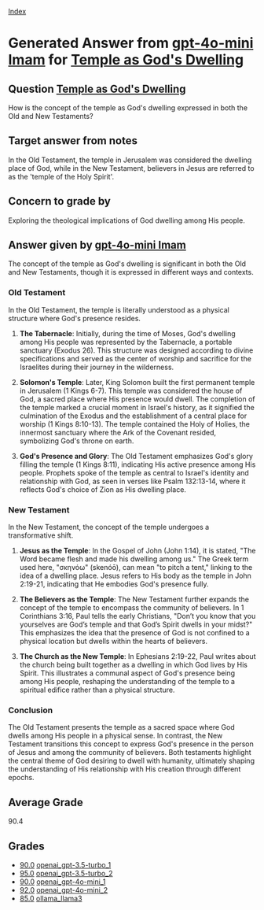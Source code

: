 
[Index](../../../index.md)
# Generated Answer from [gpt-4o-mini Imam](../../answering_models/gpt-4o-mini_Imam.md) for [Temple as God's Dwelling](../../questions/Temple_as_God_s_Dwelling.md)

## Question [Temple as God's Dwelling](../../questions/Temple_as_God_s_Dwelling.md)
How is the concept of the temple as God's dwelling expressed in both the Old and New Testaments?

## Target answer from notes
In the Old Testament, the temple in Jerusalem was considered the dwelling place of God, while in the New Testament, believers in Jesus are referred to as the 'temple of the Holy Spirit'.

## Concern to grade by
Exploring the theological implications of God dwelling among His people.

## Answer given by [gpt-4o-mini Imam](../../answering_models/gpt-4o-mini_Imam.md)
The concept of the temple as God's dwelling is significant in both the Old and New Testaments, though it is expressed in different ways and contexts.

### Old Testament

In the Old Testament, the temple is literally understood as a physical structure where God's presence resides. 

1. **The Tabernacle**: Initially, during the time of Moses, God's dwelling among His people was represented by the Tabernacle, a portable sanctuary (Exodus 26). This structure was designed according to divine specifications and served as the center of worship and sacrifice for the Israelites during their journey in the wilderness.

2. **Solomon's Temple**: Later, King Solomon built the first permanent temple in Jerusalem (1 Kings 6-7). This temple was considered the house of God, a sacred place where His presence would dwell. The completion of the temple marked a crucial moment in Israel's history, as it signified the culmination of the Exodus and the establishment of a central place for worship (1 Kings 8:10-13). The temple contained the Holy of Holies, the innermost sanctuary where the Ark of the Covenant resided, symbolizing God's throne on earth.

3. **God's Presence and Glory**: The Old Testament emphasizes God's glory filling the temple (1 Kings 8:11), indicating His active presence among His people. Prophets spoke of the temple as central to Israel's identity and relationship with God, as seen in verses like Psalm 132:13-14, where it reflects God's choice of Zion as His dwelling place.

### New Testament

In the New Testament, the concept of the temple undergoes a transformative shift.

1. **Jesus as the Temple**: In the Gospel of John (John 1:14), it is stated, "The Word became flesh and made his dwelling among us." The Greek term used here, "σκηνόω" (skenóō), can mean "to pitch a tent," linking to the idea of a dwelling place. Jesus refers to His body as the temple in John 2:19-21, indicating that He embodies God's presence fully.

2. **The Believers as the Temple**: The New Testament further expands the concept of the temple to encompass the community of believers. In 1 Corinthians 3:16, Paul tells the early Christians, "Don’t you know that you yourselves are God’s temple and that God’s Spirit dwells in your midst?" This emphasizes the idea that the presence of God is not confined to a physical location but dwells within the hearts of believers.

3. **The Church as the New Temple**: In Ephesians 2:19-22, Paul writes about the church being built together as a dwelling in which God lives by His Spirit. This illustrates a communal aspect of God's presence being among His people, reshaping the understanding of the temple to a spiritual edifice rather than a physical structure.

### Conclusion

The Old Testament presents the temple as a sacred space where God dwells among His people in a physical sense. In contrast, the New Testament transitions this concept to express God's presence in the person of Jesus and among the community of believers. Both testaments highlight the central theme of God desiring to dwell with humanity, ultimately shaping the understanding of His relationship with His creation through different epochs.

## Average Grade
90.4

## Grades
 * [90.0](./Temple_as_God_s_Dwelling_grades/openai_gpt-3.5-turbo_1.md) [openai_gpt-3.5-turbo_1](../../grading_models/openai_gpt-3.5-turbo_1.md)
 * [95.0](./Temple_as_God_s_Dwelling_grades/openai_gpt-3.5-turbo_2.md) [openai_gpt-3.5-turbo_2](../../grading_models/openai_gpt-3.5-turbo_2.md)
 * [90.0](./Temple_as_God_s_Dwelling_grades/openai_gpt-4o-mini_1.md) [openai_gpt-4o-mini_1](../../grading_models/openai_gpt-4o-mini_1.md)
 * [92.0](./Temple_as_God_s_Dwelling_grades/openai_gpt-4o-mini_2.md) [openai_gpt-4o-mini_2](../../grading_models/openai_gpt-4o-mini_2.md)
 * [85.0](./Temple_as_God_s_Dwelling_grades/ollama_llama3.md) [ollama_llama3](../../grading_models/ollama_llama3.md)
